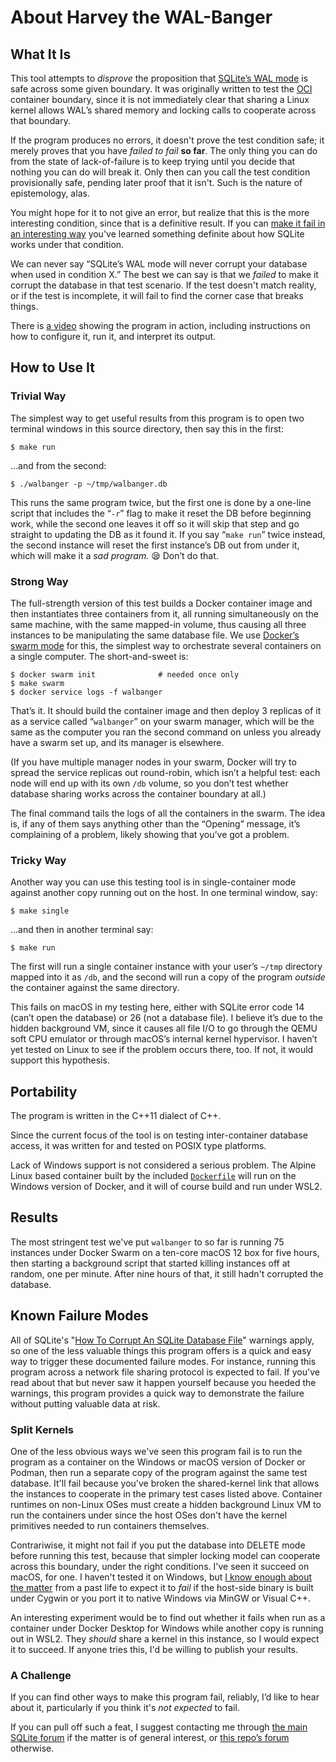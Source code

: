 # About Harvey the WAL-Banger

## What It Is

This tool attempts to *disprove* the
proposition that [SQLite’s WAL mode][WALdoc] is safe across some given boundary.
It was originally written to test the [OCI] container boundary, since it
is not immediately clear that sharing a Linux kernel allows WAL’s
shared memory and locking calls to cooperate across that boundary.

If the program produces no errors, it doesn't prove the test condition
safe; it merely proves that you have *failed to fail* **so far**. The
only thing you can do from the state of lack-of-failure is
to keep trying until you decide that nothing you can do will break it.
Only then can you call the test condition provisionally safe, pending
later proof that it isn't. Such is the nature of epistemology, alas.

You might hope for it to not give an error, but realize that this is the
more interesting condition, since that is a definitive result. If you can
[make it fail in an interesting way][fmodes] you've
learned something definite about how SQLite works under that condition.

We can never say “SQLite’s WAL mode will never corrupt
your database when used in condition X.”  The best we can
say is that we *failed* to make it corrupt the database in that test
scenario. If the test doesn't match reality, or if the test is incomplete,
it will fail to find the corner case that breaks things.

There is [a video](https://vimeo.com/754113094) showing the program in
action, including instructions on how to configure it, run it, and
interpret its output.

[fmodes]: /doc/trunk/walbanger/README.md#failure-modes
[OCI]:    https://opencontainers.org/
[WALdoc]: https://www.sqlite.org/wal.html


## <a id="how"></a>How to Use It

### Trivial Way

The simplest way to get useful results from this program is to open two
terminal windows in this source directory, then say this in the first:

```shell
$ make run
```

…and from the second:

```shell
$ ./walbanger -p ~/tmp/walbanger.db
```

This runs the same program twice, but the first one is done by a
one-line script that includes the “`-r`” flag to make it reset the DB
before beginning work, while the second one leaves it off so it will
skip that step and go straight to updating the DB as it found it.  If
you say “`make run`” twice instead, the second instance will reset the
first instance’s DB out from under it, which will make it a *sad
program.* 😪 Don’t do that.


### Strong Way

The full-strength version of this test builds a Docker container image
and then instantiates three containers from it, all running
simultaneously on the same machine, with the same mapped-in volume, thus
causing all three instances to be manipulating the same database file.
We use [Docker’s swarm mode][dsm] for this, the simplest way to
orchestrate several containers on a single computer.  The
short-and-sweet is:

```shell
$ docker swarm init              # needed once only
$ make swarm
$ docker service logs -f walbanger
```

That’s it.  It should build the container image and then deploy 3
replicas of it as a service called “`walbanger`” on your swarm manager,
which will be the same as the computer you ran the second command on
unless you already have a swarm set up, and its manager is elsewhere.

(If you have multiple manager nodes in your swarm, Docker will try to
spread the service replicas out round-robin, which isn’t a helpful test:
each node will end up with its own `/db` volume, so you don’t test
whether database sharing works across the container boundary at all.)

The final command tails the logs of all the containers in the swarm.
The idea is, if any of them says anything other than the “Opening”
message, it’s complaining of a problem, likely showing that you’ve got a
problem.


### Tricky Way

Another way you can use this testing tool is in single-container mode
against another copy running out on the host.  In one terminal window,
say:

```she]l
$ make single
```

…and then in another terminal say:

```shell
$ make run
```

The first will run a single container instance with your user’s `~/tmp`
directory mapped into it as `/db`, and the second will run a copy of the
program *outside* the container against the same directory.

This fails on macOS in my testing here, either with SQLite error code 14
(can’t open the database) or 26 (not a database file).  I believe it’s
due to the hidden background VM, since it causes all file I/O to go
through the QEMU soft CPU emulator or through macOS’s internal kernel
hypervisor. I haven’t yet tested on Linux to see if the problem occurs
there, too. If not, it would support this hypothesis.



## <a id="portability"></a>Portability

The program is written in the C++11 dialect of C++.

Since the current focus of the tool is on testing inter-container
database access, it was written for and tested on POSIX type platforms.

Lack of Windows support is not considered a serious problem. The Alpine
Linux based container built by the included [`Dockerfile`](./Dockerfile)
will run on the Windows version of Docker, and it will of course build and
run under WSL2.


## <a id="results"></a>Results

The most stringent test we've put `walbanger` to so far is running 75 instances
under Docker Swarm on a ten-core macOS 12 box for five hours, then starting a
background script that started killing instances off at random, one per minute.
After nine hours of that, it still hadn't corrupted the database.


## <a id="failure-modes"></a>Known Failure Modes

All of SQLite's "[How To Corrupt An SQLite Database File][sqcor]" warnings
apply, so one of the less valuable things this program offers is a quick
and easy way to trigger these documented failure modes. For instance, running
this program across a network file sharing protocol is expected to fail.
If you've read about that but never saw it happen yourself because you
heeded the warnings, this program provides a quick way to demonstrate
the failure without putting valuable data at risk.


### Split Kernels

One of the less obvious ways we've seen this program fail is to run the
program as a container on the Windows or macOS version of Docker or
Podman, then run a separate copy of the program against the same test
database. It'll fail because you've broken the shared-kernel link that
allows the instances to cooperate in the primary test cases listed
above. Container runtimes on non-Linux OSes must create a hidden
background Linux VM to run the containers under since the host OSes
don't have the kernel primitives needed to run containers themselves.

Contrariwise, it might not fail if you put the database into DELETE mode
before running this test, because that simpler locking model can
cooperate across this boundary, under the right conditions. I've seen it
succeed on macOS, for one. I haven't tested it on Windows, but [I know
enough about the matter][sqlk] from a past life to expect it to *fail*
if the host-side binary is built under Cygwin or you port it to native
Windows via MinGW or Visual C++.

An interesting experiment would be to find out whether it fails when run
as a container under Docker Desktop for Windows while another copy is
running out in WSL2. They *should* share a kernel in this instance, so I
would expect it to succeed. If anyone tries this, I'd be willing to
publish your results.


### A Challenge

If you can find other ways to make this program fail, reliably, I’d like to
hear about it, particularly if you think it's *not expected* to fail.

If you can pull off such a feat, I suggest contacting me through
[the main SQLite forum][for1] if the matter is of general interest, or
[this repo’s forum][for2] otherwise.

[sqcor]: https://www.sqlite.org/howtocorrupt.html


<div id="this-space-left-blank-intentionally" style="height:50em"></div>

[dsm]:  https://docs.docker.com/engine/swarm/
[for1]: https://sqlite.org/forum
[for2]: https://tangentsoft.com/sqlite/forum
[sqlk]: https://stackoverflow.com/a/11887905/142454

